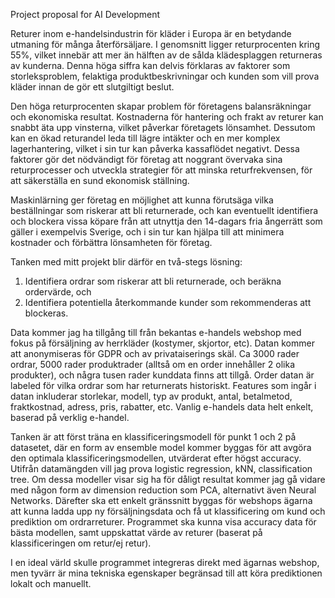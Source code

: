 Project proposal for AI Development

Returer inom e-handelsindustrin för kläder i Europa är en betydande utmaning för många återförsäljare. I genomsnitt ligger returprocenten kring 55%, vilket innebär att mer än hälften av de sålda klädesplaggen returneras av kunderna. Denna höga siffra kan delvis förklaras av faktorer som storleksproblem, felaktiga produktbeskrivningar och kunden som vill prova kläder innan de gör ett slutgiltigt beslut. 

Den höga returprocenten skapar problem för företagens balansräkningar och ekonomiska resultat. Kostnaderna för hantering och frakt av returer kan snabbt äta upp vinsterna, vilket påverkar företagets lönsamhet. Dessutom kan en ökad returandel leda till lägre intäkter och en mer komplex lagerhantering, vilket i sin tur kan påverka kassaflödet negativt. Dessa faktorer gör det nödvändigt för företag att noggrant övervaka sina returprocesser och utveckla strategier för att minska returfrekvensen, för att säkerställa en sund ekonomisk ställning.

Maskinlärning ger företag en möjlighet att kunna förutsäga vilka beställningar som riskerar att bli returnerade, och kan eventuellt identifiera och blockera vissa köpare från att utnyttja den 14-dagars fria ångerrätt som gäller i exempelvis Sverige, och i sin tur kan hjälpa till att minimera kostnader och förbättra lönsamheten för företag.

Tanken med mitt projekt blir därför en två-stegs lösning:
1. Identifiera ordrar som riskerar att bli returnerade, och beräkna ordervärde, och
2. Identifiera potentiella återkommande kunder som rekommenderas att blockeras.

Data kommer jag ha tillgång till från bekantas e-handels webshop med fokus på försäljning av herrkläder (kostymer, skjortor, etc). Datan kommer att anonymiseras för GDPR och av privataiserings skäl. Ca 3000 rader ordrar, 5000 rader produktrader (alltså om en order innehåller 2 olika produkter), och några tusen rader kunddata finns att tillgå. Order datan är labeled för vilka ordrar som har returnerats historiskt. Features som ingår i datan inkluderar storlekar, modell, typ av produkt, antal, betalmetod, fraktkostnad, adress, pris, rabatter, etc. Vanlig e-handels data helt enkelt, baserad på verklig e-handel.

Tanken är att först träna en klassificeringsmodell för punkt 1 och 2 på datasetet, där en form av ensemble model kommer byggas för att avgöra den optimala klassificeringsmodellen, utvärderat efter högst accuracy. Utifrån datamängden vill jag prova logistic regression, kNN, classification tree. Om dessa modeller visar sig ha för dåligt resultat kommer jag gå vidare med någon form av dimension reduction som PCA, alternativt även Neural Networks. Därefter ska ett enkelt gränssnitt byggas för webshops ägarna att kunna ladda upp ny försäljningsdata och få ut klassificering om kund och prediktion om ordrarreturer. Programmet ska kunna visa accuracy data för bästa modellen, samt uppskattat värde av returer (baserat på klassificeringen om retur/ej retur). 

I en ideal värld skulle programmet integreras direkt med ägarnas webshop, men tyvärr är mina tekniska egenskaper begränsad till att köra prediktionen lokalt och manuellt.

